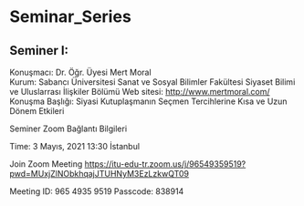 # Seminar_Series

## Seminer I:

 Konuşmacı: Dr. Öğr. Üyesi Mert Moral  
 Kurum: Sabancı Üniversitesi Sanat ve Sosyal Bilimler Fakültesi Siyaset Bilimi ve Uluslarrası İlişkiler Bölümü 
 Web sitesi: http://www.mertmoral.com/  
 Konuşma Başlığı: Siyasi Kutuplaşmanın Seçmen Tercihlerine Kısa ve Uzun Dönem Etkileri 

 Seminer Zoom Bağlantı Bilgileri

 Time: 3 Mayıs, 2021 13:30 İstanbul

 Join Zoom Meeting 
 https://itu-edu-tr.zoom.us/j/96549359519?pwd=MUxjZlNObkhqajJTUHNyM3EzLzkwQT09

 Meeting ID: 965 4935 9519 
 Passcode: 838914 
